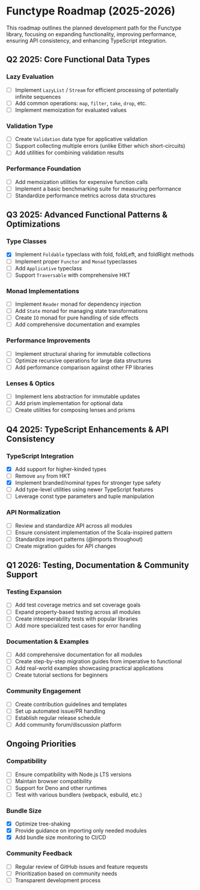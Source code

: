 # Functype Roadmap (2025-2026)

This roadmap outlines the planned development path for the Functype library, focusing on expanding functionality, improving performance, ensuring API consistency, and enhancing TypeScript integration.

## Q2 2025: Core Functional Data Types

### Lazy Evaluation

- [ ] Implement `LazyList` / `Stream` for efficient processing of potentially infinite sequences
- [ ] Add common operations: `map`, `filter`, `take`, `drop`, etc.
- [ ] Implement memoization for evaluated values

### Validation Type

- [ ] Create `Validation` data type for applicative validation
- [ ] Support collecting multiple errors (unlike Either which short-circuits)
- [ ] Add utilities for combining validation results

### Performance Foundation

- [ ] Add memoization utilities for expensive function calls
- [ ] Implement a basic benchmarking suite for measuring performance
- [ ] Standardize performance metrics across data structures

## Q3 2025: Advanced Functional Patterns & Optimizations

### Type Classes

- [x] Implement `Foldable` typeclass with fold, foldLeft, and foldRight methods
- [ ] Implement proper `Functor` and `Monad` typeclasses
- [ ] Add `Applicative` typeclass
- [ ] Support `Traversable` with comprehensive HKT

### Monad Implementations

- [ ] Implement `Reader` monad for dependency injection
- [ ] Add `State` monad for managing state transformations
- [ ] Create `IO` monad for pure handling of side effects
- [ ] Add comprehensive documentation and examples

### Performance Improvements

- [ ] Implement structural sharing for immutable collections
- [ ] Optimize recursive operations for large data structures
- [ ] Add performance comparison against other FP libraries

### Lenses & Optics

- [ ] Implement lens abstraction for immutable updates
- [ ] Add prism implementation for optional data
- [ ] Create utilities for composing lenses and prisms

## Q4 2025: TypeScript Enhancements & API Consistency

### TypeScript Integration

- [x] Add support for higher-kinded types
- [ ] Remove `any` from HKT
- [x] Implement branded/nominal types for stronger type safety
- [ ] Add type-level utilities using newer TypeScript features
- [ ] Leverage const type parameters and tuple manipulation

### API Normalization

- [ ] Review and standardize API across all modules
- [ ] Ensure consistent implementation of the Scala-inspired pattern
- [ ] Standardize import patterns (@imports throughout)
- [ ] Create migration guides for API changes

## Q1 2026: Testing, Documentation & Community Support

### Testing Expansion

- [ ] Add test coverage metrics and set coverage goals
- [ ] Expand property-based testing across all modules
- [ ] Create interoperability tests with popular libraries
- [ ] Add more specialized test cases for error handling

### Documentation & Examples

- [ ] Add comprehensive documentation for all modules
- [ ] Create step-by-step migration guides from imperative to functional
- [ ] Add real-world examples showcasing practical applications
- [ ] Create tutorial sections for beginners

### Community Engagement

- [ ] Create contribution guidelines and templates
- [ ] Set up automated issue/PR handling
- [ ] Establish regular release schedule
- [ ] Add community forum/discussion platform

## Ongoing Priorities

### Compatibility

- [ ] Ensure compatibility with Node.js LTS versions
- [ ] Maintain browser compatibility
- [ ] Support for Deno and other runtimes
- [ ] Test with various bundlers (webpack, esbuild, etc.)

### Bundle Size

- [x] Optimize tree-shaking
- [x] Provide guidance on importing only needed modules
- [x] Add bundle size monitoring to CI/CD

### Community Feedback

- [ ] Regular review of GitHub issues and feature requests
- [ ] Prioritization based on community needs
- [ ] Transparent development process
